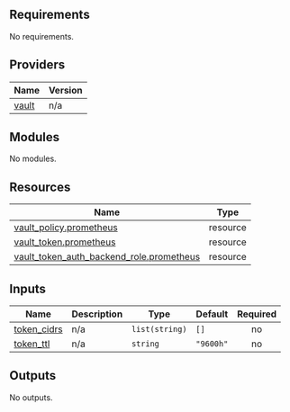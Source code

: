 ## Requirements

No requirements.

## Providers

| Name | Version |
|------|---------|
| <a name="provider_vault"></a> [vault](#provider\_vault) | n/a |

## Modules

No modules.

## Resources

| Name | Type |
|------|------|
| [vault_policy.prometheus](https://registry.terraform.io/providers/hashicorp/vault/latest/docs/resources/policy) | resource |
| [vault_token.prometheus](https://registry.terraform.io/providers/hashicorp/vault/latest/docs/resources/token) | resource |
| [vault_token_auth_backend_role.prometheus](https://registry.terraform.io/providers/hashicorp/vault/latest/docs/resources/token_auth_backend_role) | resource |

## Inputs

| Name | Description | Type | Default | Required |
|------|-------------|------|---------|:--------:|
| <a name="input_token_cidrs"></a> [token\_cidrs](#input\_token\_cidrs) | n/a | `list(string)` | `[]` | no |
| <a name="input_token_ttl"></a> [token\_ttl](#input\_token\_ttl) | n/a | `string` | `"9600h"` | no |

## Outputs

No outputs.
